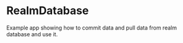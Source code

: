 # RealmDatabase
Example app showing how to commit data and pull data from realm database and use it.
